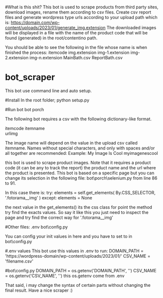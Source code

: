 #What is this shit?
This bot is used to scrape products from third party sites, download images, rename them according to csv files.
Create csv report files and generate wordpress type urls according to your upload path which is: https://domain.com/wp-content/uploads/2023/01/generate_img.extension
The downloaded images will be displayed in a file with the name of the product code that will be found (generated) in the root/contentino path.

You should be able to see the following in the file whose name is when finished the process: 
itemcode
  img.extension
  img-1.extension
  img-2.extension
  img-n.extension
  MainBath.csv
  ReportBath.csv 

# bot_scraper
This bot use command line and auto setup.

#Install
In the root folder; python setup.py

#Run bot
bot porch

The following bot requires a csv with the following dictionary-like format.

itemcode
itemname	
urlimg

The image name will depend on the value in the upload csv called itemname. Names without special characters, and only with spaces and/or all together are recommended:
Example: 
My Image Is Cool
myimagenescool

this bot is used to scrape product images. 
Note that it requires a product code (it can be any to track the report) the product name and the url where the product is presented.
This bot is based on a specific page but you can change its selection in the following file: bot\porch\selenium.py from line 86 to 91.

In this case there is:
try:
    elements = self.get_elements(
    By.CSS_SELECTOR, '.fotorama__img'
    )
except:
    elements = None
    
the next value in the get_elements() its the css class for point the method try find the exacts values. So say it like this you just need to inspect the page and try
find the correct way for '.fotorama__img'

#Other files:
.env
bot\config.py

You can config your init values in here and you have to set to in bot\config.py

#.env values
This bot use this values in .env to run:
DOMAIN_PATH = 'https://wordpress-domain/wp-content/uploads/2023/01/'
CSV_NAME = 'filename.csv'

#bot\config.py
DOMAIN_PATH = os.getenv('DOMAIN_PATH', '')
CSV_NAME = os.getenv('CSV_NAME', '')
this os.getenv come from .env  

That said, i may change the syntax of certain parts without changing the final result.
Have a nice scraper :)

